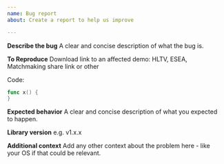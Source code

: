 ```yaml
---
name: Bug report
about: Create a report to help us improve

---
```


**Describe the bug**
A clear and concise description of what the bug is.

**To Reproduce**
Download link to an affected demo: HLTV, ESEA, Matchmaking share link or other

Code:
```go
func x() {
}
```

**Expected behavior**
A clear and concise description of what you expected to happen.

**Library version**
e.g. v1.x.x

**Additional context**
Add any other context about the problem here - like your OS if that could be relevant.
